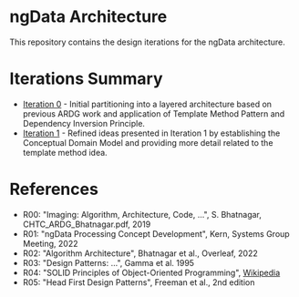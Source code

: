 # ngData Architecture
This repository contains the design iterations for the ngData architecture.

# Iterations Summary
* [Iteration 0](https://github.com/whiteheaddmark/ngData-Architecture/blob/master/iterations/Iteration0.md) - Initial partitioning into a layered architecture based on previous ARDG work and application of Template Method Pattern and Dependency Inversion Principle.
* [Iteration 1](https://github.com/whiteheaddmark/ngData-Architecture/blob/master/iterations/Iteration1.md) - Refined ideas presented in Iteration 1 by establishing the Conceptual Domain Model and providing more detail related to the template method idea.

# References
* R00: "Imaging: Algorithm, Architecture, Code, ...", S. Bhatnagar, CHTC_ARDG_Bhatnagar.pdf, 2019
* R01: "ngData Processing Concept Development", Kern, Systems Group Meeting, 2022 
* R02: "Algorithm Architecture", Bhatnagar et al., Overleaf, 2022
* R03: "Design Patterns: ...", Gamma et al. 1995
* R04: "SOLID Principles of Object-Oriented Programming", [Wikipedia](https://en.wikipedia.org/wiki/SOLID)
* R05: "Head First Design Patterns", Freeman et al., 2nd edition